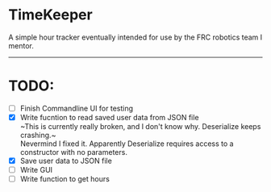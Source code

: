 # TimeKeeper
A simple hour tracker eventually intended for use by the FRC robotics team I mentor.


---

# TODO: 
- [ ] Finish Commandline UI for testing
- [X] Write fucntion to read saved user data from JSON file
      <br> ~This is currently really broken, and I don't know why. Deserialize keeps crashing.~
      <br>  Nevermind I fixed it.  Apparently Deserialize requires access to a constructor with no parameters.
- [X] Save user data to JSON file
- [ ] Write GUI
- [ ] Write function to get hours
